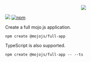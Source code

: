 <p align="center">
  <a href="https://mojojs.org">
    <picture>
      <source srcset="https://github.com/mojolicious/mojo.js/blob/main/docs/images/logo-dark.png?raw=true" media="(prefers-color-scheme: dark)">
      <img src="https://github.com/mojolicious/mojo.js/blob/main/docs/images/logo.png?raw=true" style="margin: 0 auto;">
    </picture>
  </a>
</p>

[![](https://github.com/mojolicious/create-full-app/workflows/test/badge.svg)](https://github.com/mojolicious/create-full-app/actions)
[![npm](https://img.shields.io/npm/v/@mojojs/create-full-app.svg)](https://www.npmjs.com/package/@mojojs/create-full-app)

Create a full mojo.js application.

```
npm create @mojojs/full-app
```

TypeScript is also supported.

```
npm create @mojojs/full-app -- --ts
```
